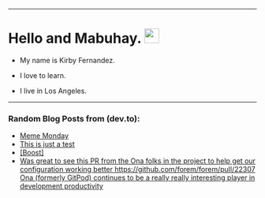 
<img src="https://komarev.com/ghpvc/?username=kirbygit&style=flat-square&color=blue" alt=""/>

---
<h1>
  Hello and Mabuhay.
  <img src="https://media.giphy.com/media/hvRJCLFzcasrR4ia7z/giphy.gif" width="30px"/>
</h1>

- My name is Kirby Fernandez.

- I love to learn.

- I live in Los Angeles.

---

### Random Blog Posts from (dev.to):
<!-- BLOG-POST-LIST:START -->
- [Meme Monday](https://dev.to/ben/meme-monday-1546)
- [This is just a test](https://dev.to/ben/this-is-just-a-test-1b12)
- [[Boost]](https://dev.to/ben/-3p32)
- [Was great to see this PR from the Ona folks in the project to help get our configuration working better https://github.com/forem/forem/pull/22307 Ona &lpar;formerly GitPod&rpar; continues to be a really really interesting player in development productivity](https://dev.to/ben/was-great-to-see-this-pr-from-the-ona-folks-in-the-project-to-help-get-our-configuration-working-5553)
<!-- BLOG-POST-LIST:END -->
